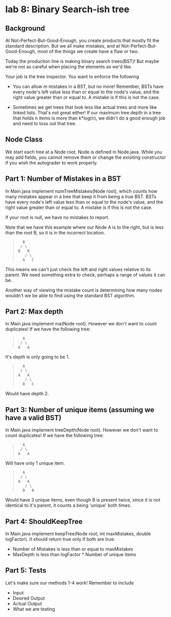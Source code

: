 # lab 8: Binary Search-ish tree
## Background
At Not-Perfect-But-Good-Enough, you create products that mostly fit the standard description. But we all make mistakes, and at Not-Perfect-But-Good-Enough, most of the things we create have a flaw or two. 

Today the production line is making binary search trees(BST)! But maybe we're not as careful when placing the elements as we'd like. 

Your job is the tree inspector. You want to enforce the following

* You can allow *m* mistakes in a BST, but no more! Remember, BSTs have every node's left value less than or equal to the node's value, and the right value greater than or equal to. A mistake is if this is not the case.

* Sometimes we get trees that look less like actual trees and more like linked lists. That's not great either! If our maximum tree depth in a tree that holds n items is more than k*log(n), we didn't do a good enough job and need to toss out that tree.

## Node Class
We start each tree at a Node root. Node is defined in Node.java. While you may add fields, you cannot remove them or change the exisiting constructor if you wish the autograder to work properly.

## Part 1: Number of Mistakes in a BST
In Main.java implement numTreeMistakes(Node root), which counts how many mistakes appear in a tree that keep it from being a true BST. BSTs have every node's left value less than or equal to the node's value, and the right value greater than or equal to. A mistake is if this is not the case.

If your root is null, we have no mistakes to report.


Note that we have this example where our Node A is to the right, but is less than the root B, so it is in the incorrect location. 
>       B
>      / \
>     B   B
>        / \
>       A   C

This means we can't just check the left and right values relative to its parent. We need something extra to check, perhaps a range of values it can be.


Another way of viewing the mistake count is determining how many nodes wouldn't we be able to find using the standard BST algorithm. 


## Part 2: Max depth
In Main.java implement ma(Node root). However we don't want to count duplicates! If we have the following tree:
 >       A
 >      / \
 >     A   A

It's depth is only going to be 1.
 >       A
 >      / \
 >     A   A
 >        / \
 >       B   C

Would have depth 2.
## Part 3: Number of unique items (assuming we have a valid BST)
In Main.java implement treeDepth(Node root). However we don't want to count duplicates! If we have the following tree:
 >       A
 >      / \
 >     A   A

Will have only 1 unique item.
 >       A
 >      / \
 >     A   A
 >        / \
 >       B   B

Would have 3 unique items, even though B is present twice, since it is not identical to it's parent, it counts a being 'unique' both times.

## Part 4: ShouldKeepTree
In Main.java implement keepTree(Node root, int maxMistakes, double logFactor). It should return true only if both are true:
* Number of Mistakes is less than or equal to maxMistakes
* MaxDepth is less than logFactor * Number of unique items

## Part 5: Tests
Let's make sure our methods 1-4 work! Remember to include
* Input
* Desired Output
* Actual Output
* What we are testing
